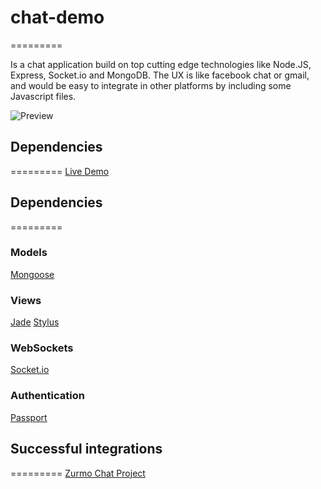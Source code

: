# chat-demo
=========

Is a chat application build on top cutting edge technologies like Node.JS, Express, Socket.io and MongoDB. 
The UX is like facebook chat or gmail, and would be easy to integrate in other platforms by including some Javascript files.

![Preview](https://raw.github.com/cortezcristian/chat-demo/develop/demo/demo.png)

## Dependencies 
=========
[Live Demo](http://72.44.82.66/)

## Dependencies 
=========

### Models
[Mongoose](http://mongoosejs.com/)

### Views
[Jade](http://jade-lang.com/)
[Stylus](http://learnboost.github.io/stylus/)

### WebSockets
[Socket.io](http://socket.io/)

### Authentication 
[Passport](http://passportjs.org/)

## Successful integrations
=========
[Zurmo Chat Project](https://github.com/cortezcristian/zurmo-chat)

